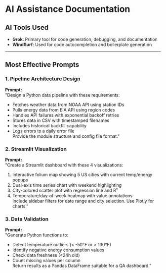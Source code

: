 # AI Assistance Documentation

## AI Tools Used
- **Grok**: Primary tool for code generation, debugging, and documentation
- **WindSurf**: Used for code autocompletion and boilerplate generation

---

## Most Effective Prompts

### 1. Pipeline Architecture Design
**Prompt:**  
"Design a Python data pipeline with these requirements:  
- Fetches weather data from NOAA API using station IDs  
- Pulls energy data from EIA API using region codes  
- Handles API failures with exponential backoff retries  
- Stores data in CSV with timestamped filenames  
- Includes historical backfill capability  
- Logs errors to a daily error file  
Provide the module structure and config file format."

### 2. Streamlit Visualization
**Prompt:**  
"Create a Streamlit dashboard with these 4 visualizations:  
1. Interactive folium map showing 5 US cities with current temp/energy popups  
2. Dual-axis time series chart with weekend highlighting  
3. City-colored scatter plot with regression line and R²  
4. Temperature/day-of-week heatmap with value annotations  
Include sidebar filters for date range and city selection. Use Plotly for charts."


### 3. Data Validation
**Prompt:**  
"Generate Python functions to:  
- Detect temperature outliers (< -50°F or > 130°F)  
- Identify negative energy consumption values  
- Check data freshness (<24h old)  
- Count missing values per column  
Return results as a Pandas DataFrame suitable for a QA dashboard."
